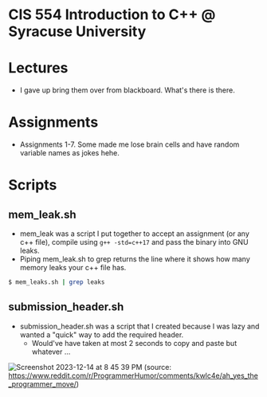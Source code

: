 # CIS 554 Introduction to C++ @ Syracuse University

# Lectures
* I gave up bring them over from blackboard. What's there is there.

# Assignments
* Assignments 1-7. Some made me lose brain cells and have random variable names as jokes hehe.

# Scripts

## mem_leak.sh
* mem_leak was a script I put together to accept an assignment (or any c++ file), compile using `g++ -std=c++17` and pass the binary into GNU leaks.
* Piping mem_leak.sh to grep returns the line where it shows how many memory leaks your c++ file has.

```sh
$ mem_leaks.sh | grep leaks
```

## submission_header.sh
* submission_header.sh was a script that I created because I was lazy and wanted a "quick" way to add the required header.
  * Would've have taken at most 2 seconds to copy and paste but whatever ... 

![Screenshot 2023-12-14 at 8 45 39 PM](https://github.com/gmaldona/cis-554/assets/60359847/bc19e84e-81e5-4c4f-b91a-dca46d95c09b)
(source: https://www.reddit.com/r/ProgrammerHumor/comments/kwlc4e/ah_yes_the_programmer_move/)
